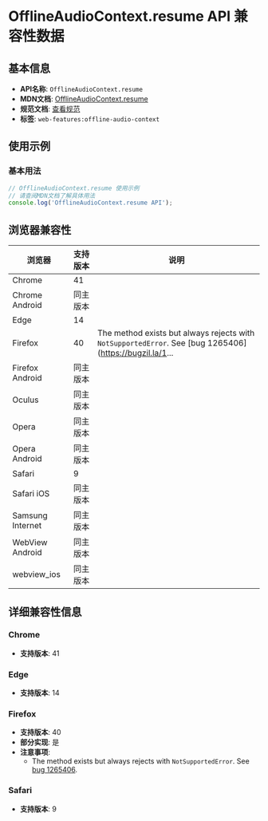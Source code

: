# OfflineAudioContext.resume API 兼容性数据

## 基本信息

- **API名称**: `OfflineAudioContext.resume`
- **MDN文档**: [OfflineAudioContext.resume](https://developer.mozilla.org/docs/Web/API/OfflineAudioContext/resume)
- **规范文档**: [查看规范](https://webaudio.github.io/web-audio-api/#dom-offlineaudiocontext-resume)
- **标签**: `web-features:offline-audio-context`

## 使用示例

### 基本用法

```javascript
// OfflineAudioContext.resume 使用示例
// 请查阅MDN文档了解具体用法
console.log('OfflineAudioContext.resume API');
```

## 浏览器兼容性

| 浏览器 | 支持版本 | 说明 |
|--------|----------|------|
| Chrome | 41 |  |
| Chrome Android | 同主版本 |  |
| Edge | 14 |  |
| Firefox | 40 | The method exists but always rejects with `NotSupportedError`. See [bug 1265406](https://bugzil.la/1... |
| Firefox Android | 同主版本 |  |
| Oculus | 同主版本 |  |
| Opera | 同主版本 |  |
| Opera Android | 同主版本 |  |
| Safari | 9 |  |
| Safari iOS | 同主版本 |  |
| Samsung Internet | 同主版本 |  |
| WebView Android | 同主版本 |  |
| webview_ios | 同主版本 |  |

## 详细兼容性信息

### Chrome

- **支持版本**: 41

### Edge

- **支持版本**: 14

### Firefox

- **支持版本**: 40
- **部分实现**: 是
- **注意事项**:
  - The method exists but always rejects with `NotSupportedError`. See [bug 1265406](https://bugzil.la/1265406).

### Safari

- **支持版本**: 9

